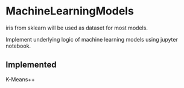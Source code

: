 # MachineLearningModels

iris from sklearn will be used as dataset for most models.

Implement underlying logic of machine learning models using jupyter notebook.


## Implemented
K-Means++
